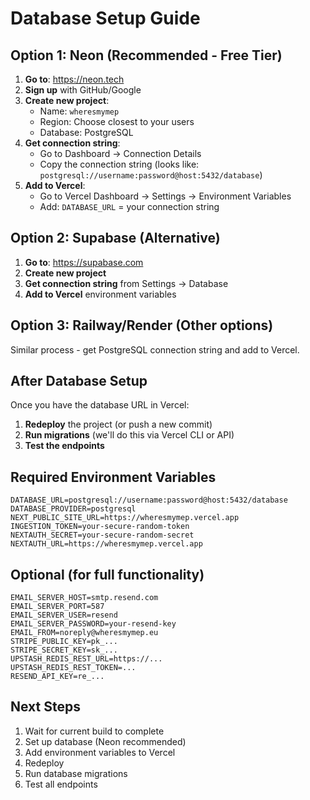# Database Setup Guide

## Option 1: Neon (Recommended - Free Tier)

1. **Go to**: https://neon.tech
2. **Sign up** with GitHub/Google
3. **Create new project**:
   - Name: `wheresmymep`
   - Region: Choose closest to your users
   - Database: PostgreSQL
4. **Get connection string**:
   - Go to Dashboard → Connection Details
   - Copy the connection string (looks like: `postgresql://username:password@host:5432/database`)
5. **Add to Vercel**:
   - Go to Vercel Dashboard → Settings → Environment Variables
   - Add: `DATABASE_URL` = your connection string

## Option 2: Supabase (Alternative)

1. **Go to**: https://supabase.com
2. **Create new project**
3. **Get connection string** from Settings → Database
4. **Add to Vercel** environment variables

## Option 3: Railway/Render (Other options)

Similar process - get PostgreSQL connection string and add to Vercel.

## After Database Setup

Once you have the database URL in Vercel:

1. **Redeploy** the project (or push a new commit)
2. **Run migrations** (we'll do this via Vercel CLI or API)
3. **Test the endpoints**

## Required Environment Variables

```
DATABASE_URL=postgresql://username:password@host:5432/database
DATABASE_PROVIDER=postgresql
NEXT_PUBLIC_SITE_URL=https://wheresmymep.vercel.app
INGESTION_TOKEN=your-secure-random-token
NEXTAUTH_SECRET=your-secure-random-secret
NEXTAUTH_URL=https://wheresmymep.vercel.app
```

## Optional (for full functionality)

```
EMAIL_SERVER_HOST=smtp.resend.com
EMAIL_SERVER_PORT=587
EMAIL_SERVER_USER=resend
EMAIL_SERVER_PASSWORD=your-resend-key
EMAIL_FROM=noreply@wheresmymep.eu
STRIPE_PUBLIC_KEY=pk_...
STRIPE_SECRET_KEY=sk_...
UPSTASH_REDIS_REST_URL=https://...
UPSTASH_REDIS_REST_TOKEN=...
RESEND_API_KEY=re_...
```

## Next Steps

1. Wait for current build to complete
2. Set up database (Neon recommended)
3. Add environment variables to Vercel
4. Redeploy
5. Run database migrations
6. Test all endpoints


